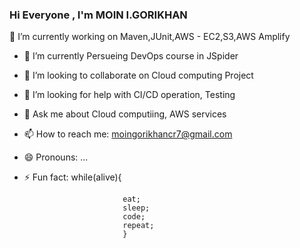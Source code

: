 ### Hi Everyone , I'm MOIN I.GORIKHAN 
 🔭 I’m currently working on  Maven,JUnit,AWS - EC2,S3,AWS Amplify
- 🌱 I’m currently Persueing DevOps course in JSpider
- 👯 I’m looking to collaborate on Cloud computing Project
- 🤔 I’m looking for help with CI/CD operation, Testing
- 💬 Ask me about Cloud computiing, AWS services
- 📫 How to reach me: moingorikhancr7@gmail.com
- 😄 Pronouns: ...
- ⚡ Fun fact: while(alive){
                            
                            eat;
                            sleep;
                            code;
                            repeat;
                            }

<!--
**moin-cr7/moin-cr7** is a ✨ _special_ ✨ repository because its `README.md` (this file) appears on your GitHub profile.

Here are some ideas to get you started:

- 🔭 I’m currently working on  Maven,JUnit,AWS - EC2,S3,AWS Amplify
- 🌱 I’m currently Persueing DevOps course in JSpider
- 👯 I’m looking to collaborate on Cloud computing Project
- 🤔 I’m looking for help with CI/CD operation, Testing
- 💬 Ask me about Cloud computiing, AWS services
- 📫 How to reach me: moingorikhancr7@gmail.com
- 😄 Pronouns: ...
- ⚡ Fun fact: while(alive){
                            
                            eat;
                            sleep;
                            code;
                            repeat;
                            }
-->
